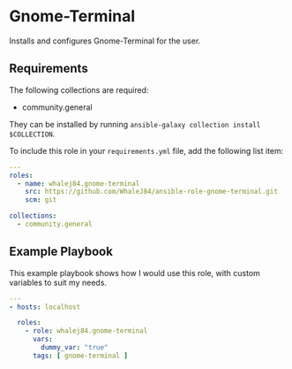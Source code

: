 Gnome-Terminal
=========

Installs and configures Gnome-Terminal for the user.

Requirements
------------

The following collections are required:

- community.general

They can be installed by running `ansible-galaxy collection install $COLLECTION`.

To include this role in your `requirements.yml` file, add the following list item:

```yaml
---
roles:
  - name: whalej84.gnome-terminal
    src: https://github.com/WhaleJ84/ansible-role-gnome-terminal.git
    scm: git

collections:
  - community.general
```

Example Playbook
----------------

This example playbook shows how I would use this role, with custom variables to suit my needs.

```yaml
---
- hosts: localhost

  roles:
    - role: whalej84.gnome-terminal
      vars:
        dummy_var: "true"
      tags: [ gnome-terminal ]
```

